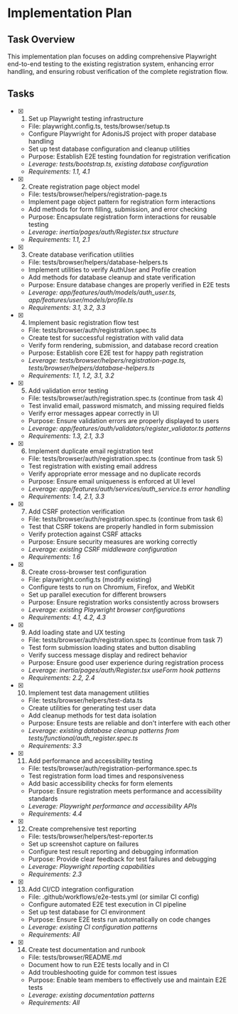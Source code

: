 # Implementation Plan

## Task Overview
This implementation plan focuses on adding comprehensive Playwright end-to-end testing to the existing registration system, enhancing error handling, and ensuring robust verification of the complete registration flow.

## Tasks

- [x] 1. Set up Playwright testing infrastructure
  - File: playwright.config.ts, tests/browser/setup.ts
  - Configure Playwright for AdonisJS project with proper database handling
  - Set up test database configuration and cleanup utilities
  - Purpose: Establish E2E testing foundation for registration verification
  - _Leverage: tests/bootstrap.ts, existing database configuration_
  - _Requirements: 1.1, 4.1_

- [x] 2. Create registration page object model
  - File: tests/browser/helpers/registration-page.ts
  - Implement page object pattern for registration form interactions
  - Add methods for form filling, submission, and error checking
  - Purpose: Encapsulate registration form interactions for reusable testing
  - _Leverage: inertia/pages/auth/Register.tsx structure_
  - _Requirements: 1.1, 2.1_

- [x] 3. Create database verification utilities
  - File: tests/browser/helpers/database-helpers.ts
  - Implement utilities to verify AuthUser and Profile creation
  - Add methods for database cleanup and state verification
  - Purpose: Ensure database changes are properly verified in E2E tests
  - _Leverage: app/features/auth/models/auth_user.ts, app/features/user/models/profile.ts_
  - _Requirements: 3.1, 3.2, 3.3_

- [x] 4. Implement basic registration flow test
  - File: tests/browser/auth/registration.spec.ts
  - Create test for successful registration with valid data
  - Verify form rendering, submission, and database record creation
  - Purpose: Establish core E2E test for happy path registration
  - _Leverage: tests/browser/helpers/registration-page.ts, tests/browser/helpers/database-helpers.ts_
  - _Requirements: 1.1, 1.2, 3.1, 3.2_

- [x] 5. Add validation error testing
  - File: tests/browser/auth/registration.spec.ts (continue from task 4)
  - Test invalid email, password mismatch, and missing required fields
  - Verify error messages appear correctly in UI
  - Purpose: Ensure validation errors are properly displayed to users
  - _Leverage: app/features/auth/validators/register_validator.ts patterns_
  - _Requirements: 1.3, 2.1, 3.3_

- [x] 6. Implement duplicate email registration test
  - File: tests/browser/auth/registration.spec.ts (continue from task 5)
  - Test registration with existing email address
  - Verify appropriate error message and no duplicate records
  - Purpose: Ensure email uniqueness is enforced at UI level
  - _Leverage: app/features/auth/services/auth_service.ts error handling_
  - _Requirements: 1.4, 2.1, 3.3_

- [x] 7. Add CSRF protection verification
  - File: tests/browser/auth/registration.spec.ts (continue from task 6)
  - Test that CSRF tokens are properly handled in form submission
  - Verify protection against CSRF attacks
  - Purpose: Ensure security measures are working correctly
  - _Leverage: existing CSRF middleware configuration_
  - _Requirements: 1.6_

- [x] 8. Create cross-browser test configuration
  - File: playwright.config.ts (modify existing)
  - Configure tests to run on Chromium, Firefox, and WebKit
  - Set up parallel execution for different browsers
  - Purpose: Ensure registration works consistently across browsers
  - _Leverage: existing Playwright browser configurations_
  - _Requirements: 4.1, 4.2, 4.3_

- [x] 9. Add loading state and UX testing
  - File: tests/browser/auth/registration.spec.ts (continue from task 7)
  - Test form submission loading states and button disabling
  - Verify success message display and redirect behavior
  - Purpose: Ensure good user experience during registration process
  - _Leverage: inertia/pages/auth/Register.tsx useForm hook patterns_
  - _Requirements: 2.2, 2.4_

- [x] 10. Implement test data management utilities
  - File: tests/browser/helpers/test-data.ts
  - Create utilities for generating test user data
  - Add cleanup methods for test data isolation
  - Purpose: Ensure tests are reliable and don't interfere with each other
  - _Leverage: existing database cleanup patterns from tests/functional/auth_register.spec.ts_
  - _Requirements: 3.3_

- [x] 11. Add performance and accessibility testing
  - File: tests/browser/auth/registration-performance.spec.ts
  - Test registration form load times and responsiveness
  - Add basic accessibility checks for form elements
  - Purpose: Ensure registration meets performance and accessibility standards
  - _Leverage: Playwright performance and accessibility APIs_
  - _Requirements: 4.4_

- [x] 12. Create comprehensive test reporting
  - File: tests/browser/helpers/test-reporter.ts
  - Set up screenshot capture on failures
  - Configure test result reporting and debugging information
  - Purpose: Provide clear feedback for test failures and debugging
  - _Leverage: Playwright reporting capabilities_
  - _Requirements: 2.3_

- [x] 13. Add CI/CD integration configuration
  - File: .github/workflows/e2e-tests.yml (or similar CI config)
  - Configure automated E2E test execution in CI pipeline
  - Set up test database for CI environment
  - Purpose: Ensure E2E tests run automatically on code changes
  - _Leverage: existing CI configuration patterns_
  - _Requirements: All_

- [x] 14. Create test documentation and runbook
  - File: tests/browser/README.md
  - Document how to run E2E tests locally and in CI
  - Add troubleshooting guide for common test issues
  - Purpose: Enable team members to effectively use and maintain E2E tests
  - _Leverage: existing documentation patterns_
  - _Requirements: All_